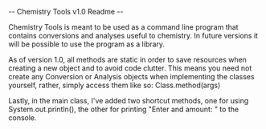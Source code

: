 -- Chemistry Tools v1.0 Readme --

Chemistry Tools is meant to be used as a command line program that contains conversions and analyses useful to chemistry.
In future versions it will be possible to use the program as a library.

As of version 1.0, all methods are static in order to save resources when creating a new object and to avoid code clutter.
This means you need not create any Conversion or Analysis objects when implementing the classes yourself, rather, simply access them like so:
Class.method(args)

Lastly, in the main class, I've added two shortcut methods, one for using System.out.println(), the other for printing "Enter and amount: " to the console.